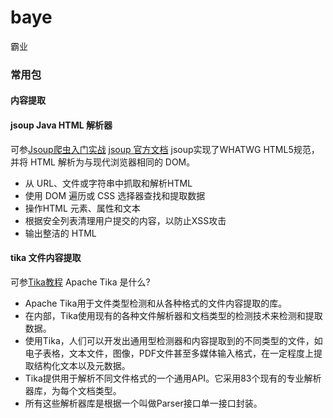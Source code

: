 # baye

霸业

### 常用包

#### 内容提取

#### jsoup Java HTML 解析器

可参[Jsoup爬虫入门实战](https://www.bilibili.com/video/BV1La4y1x7Wm)
[jsoup 官方文档](https://jsoup.org/)
jsoup实现了WHATWG HTML5规范，并将 HTML 解析为与现代浏览器相同的 DOM。

- 从 URL、文件或字符串中抓取和解析HTML
- 使用 DOM 遍历或 CSS 选择器查找和提取数据
- 操作HTML 元素、属性和文本
- 根据安全列表清理用户提交的内容，以防止XSS攻击
- 输出整洁的 HTML

#### tika 文件内容提取

可参[Tika教程](https://www.sxt.cn/tika/tika.html)
Apache Tika 是什么?

- Apache Tika用于文件类型检测和从各种格式的文件内容提取的库。
- 在内部，Tika使用现有的各种文件解析器和文档类型的检测技术来检测和提取数据。
- 使用Tika，人们可以开发出通用型检测器和内容提取到的不同类型的文件，如电子表格，文本文件，图像，PDF文件甚至多媒体输入格式，在一定程度上提取结构化文本以及元数据。
- Tika提供用于解析不同文件格式的一个通用API。它采用83个现有的专业解析器库，为每个文档类型。
- 所有这些解析器库是根据一个叫做Parser接口单一接口封装。